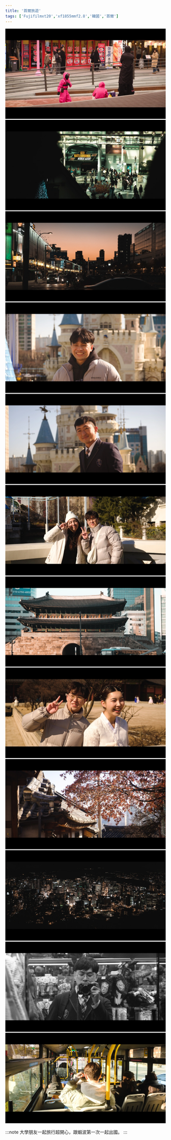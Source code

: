 ```yaml
---
title: '首爾旅遊'
tags: ['Fujifilmxt20','xf1855mmf2.8','韓國','首爾']
---
```

![012](./img/202502korea/001.webp)
![001](./img/202502korea/002.webp)
![003](./img/202502korea/013.webp)
![002](./img/202502korea/003.webp)
![005](./img/202502korea/004.webp)
![006](./img/202502korea/005.webp)
![008](./img/202502korea/007.webp)
![009](./img/202502korea/008.webp)
![010](./img/202502korea/009.webp)
![012](./img/202502korea/011.webp)
![007](./img/202502korea/006.webp)
![011](./img/202502korea/012.webp)


:::note 
大學朋友一起旅行超開心，跟蝦波第一次一起出國。
:::